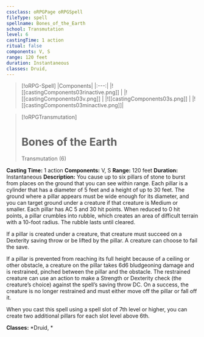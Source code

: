 ```yaml
---
cssclass: oRPGPage oRPGSpell
fileType: spell
spellname: Bones_of_the_Earth
school: Transmutation
level: 6
castingTime: 1 action
ritual: false
components: V, S
range: 120 feet
duration: Instantaneous
classes: Druid,
---
```

> [!oRPG-Spell]
> |Components|
> |:---:|
> |![[castingComponents03rinactive.png]] |
> |![[castingComponents03v.png]] |
> |![[castingComponents03s.png]] |
> |![[castingComponents03minactive.png]]|

> [!oRPGTransmutation]
>#  Bones of the Earth
> Transmutation  (6)

**Casting Time:** 1 action
**Components:** V, S
**Range:** 120 feet
**Duration:**  Instantaneous
**Description:**
You cause up to six pillars of stone to burst from places on the ground that you can see within range. Each pillar is a cylinder that has a diameter of 5 feet and a height of up to 30 feet. The ground where a pillar appears must be wide enough for its diameter, and you can target ground under a creature if that creature is Medium or smaller. Each pillar has AC 5 and 30 hit points. When reduced to 0 hit points, a pillar crumbles into rubble, which creates an area of difficult terrain with a 10-foot radius. The rubble lasts until cleared.



 If a pillar is created under a creature, that creature must succeed on a Dexterity saving throw or be lifted by the pillar. A creature can choose to fail the save.



 If a pillar is prevented from reaching its full height because of a ceiling or other obstacle, a creature on the pillar takes 6d6 bludgeoning damage and is restrained, pinched between the pillar and the obstacle. The restrained creature can use an action to make a Strength or Dexterity check (the creature’s choice) against the spell’s saving throw DC. On a success, the creature is no longer restrained and must either move off the pillar or fall off it.

When you cast this spell using a spell slot of 7th level or higher, you can create two additional pillars for each slot level above 6th.

**Classes:**  *Druid, *


